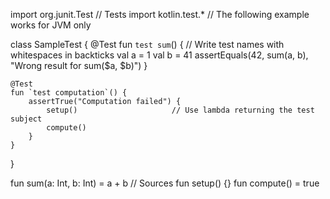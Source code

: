 import org.junit.Test                   // Tests
import kotlin.test.*                    // The following example works for JVM only

class SampleTest {
    @Test
    fun `test sum`() {                  // Write test names with whitespaces in backticks
        val a = 1
        val b = 41
        assertEquals(42, sum(a, b), "Wrong result for sum($a, $b)")
    }

    @Test
    fun `test computation`() {
        assertTrue("Computation failed") {
            setup()                     // Use lambda returning the test subject
            compute()
        }
    }
}

fun sum(a: Int, b: Int) = a + b         // Sources
fun setup() {}
fun compute() = true